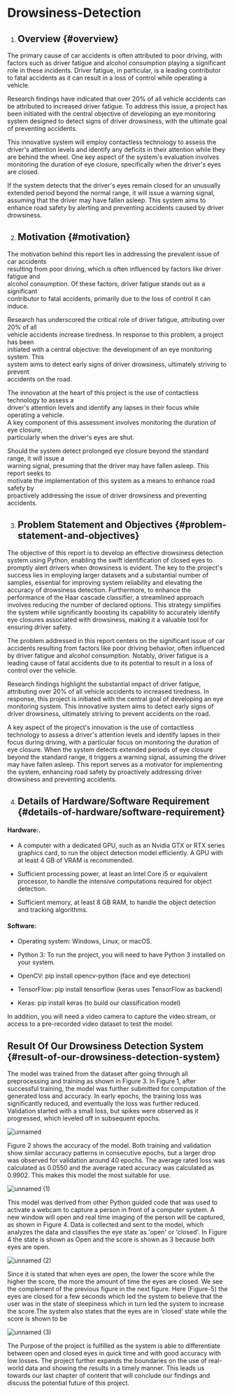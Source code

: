 # Drowsiness-Detection
1. ## **Overview** {#overview}



The primary cause of car accidents is often attributed to poor driving, with factors such as driver fatigue and alcohol consumption playing a significant role in these incidents. Driver fatigue, in particular, is a leading contributor to fatal accidents as it can result in a loss of control while operating a vehicle.

Research findings have indicated that over 20% of all vehicle accidents can be attributed to increased driver fatigue. To address this issue, a project has been initiated with the central objective of developing an eye monitoring system designed to detect signs of driver drowsiness, with the ultimate goal of preventing accidents.

This innovative system will employ contactless technology to assess the driver's attention levels and identify any deficits in their attention while they are behind the wheel. One key aspect of the system's evaluation involves monitoring the duration of eye closure, specifically when the driver's eyes are closed.

If the system detects that the driver's eyes remain closed for an unusually extended period beyond the normal range, it will issue a warning signal, assuming that the driver may have fallen asleep. This system aims to enhance road safety by alerting and preventing accidents caused by driver drowsiness.

2. ## **Motivation** {#motivation}

The motivation behind this report lies in addressing the prevalent issue of car accidents                  
resulting from poor driving, which is often influenced by factors like driver fatigue and   
alcohol consumption. Of these factors, driver fatigue stands out as a significant   
contributor to fatal accidents, primarily due to the loss of control it can induce.

Research has underscored the critical role of driver fatigue, attributing over 20% of all   
vehicle accidents increase tiredness. In response to this problem, a project has been   
initiated with a central objective: the development of an eye monitoring system. This   
system aims to detect early signs of driver drowsiness, ultimately striving to prevent   
accidents on the road.

The innovation at the heart of this project is the use of contactless technology to assess a   
driver's attention levels and identify any lapses in their focus while operating a vehicle.   
A key component of this assessment involves monitoring the duration of eye closure,   
particularly when the driver's eyes are shut.

Should the system detect prolonged eye closure beyond the standard range, it will issue a   
warning signal, presuming that the driver may have fallen asleep. This report seeks to   
motivate the implementation of this system as a means to enhance road safety by   
proactively addressing the issue of driver drowsiness and preventing accidents.

3. ## **Problem Statement and Objectives** {#problem-statement-and-objectives}

The objective of this report is to develop an effective drowsiness detection system using Python, enabling the swift identification of closed eyes to promptly alert drivers when drowsiness is evident. The key to the project's success lies in employing larger datasets and a substantial number of samples, essential for improving system reliability and elevating the accuracy of drowsiness detection. Furthermore, to enhance the performance of the Haar cascade classifier, a streamlined approach involves reducing the number of declared options. This strategy simplifies the system while significantly boosting its capability to accurately identify eye closures associated with drowsiness, making it a valuable tool for ensuring driver safety.

The problem addressed in this report centers on the significant issue of car accidents resulting from factors like poor driving behavior, often influenced by driver fatigue and alcohol consumption. Notably, driver fatigue is a leading cause of fatal accidents due to its potential to result in a loss of control over the vehicle.

Research findings highlight the substantial impact of driver fatigue, attributing over 20% of all vehicle accidents to increased tiredness. In response, this project is initiated with the central goal of developing an eye monitoring system. This innovative system aims to detect early signs of driver drowsiness, ultimately striving to prevent accidents on the road.

A key aspect of the project's innovation is the use of contactless technology to assess a driver's attention levels and identify lapses in their focus during driving, with a particular focus on monitoring the duration of eye closure. When the system detects extended periods of eye closure beyond the standard range, it triggers a warning signal, assuming the driver may have fallen asleep. This report serves as a motivator for implementing the system, enhancing road safety by proactively addressing driver drowsiness and preventing accidents.

4. ## **Details of Hardware/Software Requirement** {#details-of-hardware/software-requirement}

#### **Hardware:**.

* A computer with a dedicated GPU, such as an Nvidia GTX or RTX series graphics card, to run the object detection model efficiently. A GPU with at least 4 GB of VRAM is recommended.

* Sufficient processing power, at least an Intel Core i5 or equivalent processor, to handle the intensive computations required for object detection.

* Sufficient memory, at least 8 GB RAM, to handle the object detection and tracking algorithms.

#### **Software:**

* Operating system: Windows, Linux, or macOS.

* Python 3: To run the project, you will need to have Python 3 installed on your system.

* OpenCV: pip install opencv-python (face and eye detection)

* TensorFlow: pip install tensorflow (keras uses TensorFlow as backend)

* Keras: pip install keras (to build our classification model) 

In addition, you will need a video camera to capture the video stream, or access to a pre-recorded video dataset to test the model.

## **Result Of Our Drowsiness Detection System** {#result-of-our-drowsiness-detection-system}

The model was trained from the dataset after going through all preprocessing and training as shown in Figure 3\. In Figure 1, after successful training, the model was further submitted for computation of the generated loss and accuracy. In early epochs, the training loss was significantly reduced, and eventually the loss was further reduced. Validation started with a small loss, but spikes were observed as it progressed, which leveled off in subsequent epochs. 

![unnamed](https://github.com/user-attachments/assets/fda2f4b9-9fb8-485d-a128-c807a7e7a0c2)


Figure 2 shows the accuracy of the model. Both training and validation show similar accuracy patterns in consecutive epochs, but a larger drop was observed for validation around 40 epochs. The average rated loss was calculated as 0.0550 and the average rated accuracy was calculated as 0.9902. This makes this model the most suitable for use.

![unnamed (1)](https://github.com/user-attachments/assets/4b7e346b-18a1-4966-9dd4-1740df936d69)


This model was derived from other Python guided code that was used to activate a webcam to capture a person in front of a computer system. A new window will open and real time imaging of the person will be captured, as shown in Figure 4\. Data is collected and sent to the model, which analyzes the data and classifies the eye state as 'open' or 'closed'. In Figure 4 the state is shown as Open and the score is shown as 3 because both eyes are open.

![unnamed (2)](https://github.com/user-attachments/assets/37e98abf-987a-4890-9df7-af274c37107c)


Since it is stated that when eyes are open, the lower the score while the higher the score, the more the amount of time the eyes are closed. We see the complement of the previous figure in the next figure. Here (Figure-5) the eyes are closed for a few seconds which led the system to believe that the user was in the state of sleepiness which in turn led the system to increase the score.The system also states that the eyes are in ‘closed’ state while the score is shown to be

![unnamed (3)](https://github.com/user-attachments/assets/f9767830-aa20-46ad-8ae0-8e856ef4f031)




The Purpose of the project is fulfilled as the system is able to differentiate between open and closed eyes in quick time and with good accuracy with low losses. The project further expands the boundaries on the use of real-world data and showing the results in a timely manner. This leads us towards our last chapter of content that will conclude our findings and discuss the potential future of this project.
